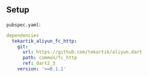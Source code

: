 ## Setup

`pubspec.yaml`:

```yaml
dependencies
  tekartik_aliyun_fc_http:
    git:
      url: https://github.com/tekartik/aliyun.dart
      path: common/fc_http
      ref: dart2_3
    version: '>=0.1.1'
```